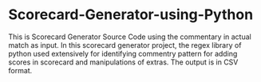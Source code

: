 # Scorecard-Generator-using-Python

This is Scorecard Generator Source Code using the commentary in actual match as input. 
In this scorecard generator project, the regex library of python used extensively for identifying commentry pattern for adding scores in scorecard and manipulations of extras.
The output is in CSV format.